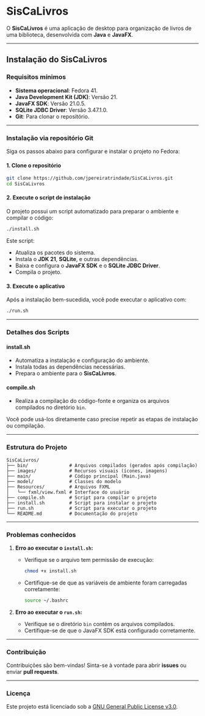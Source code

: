 # SisCaLivros

O **SisCaLivros** é uma aplicação de desktop para organização de livros de uma biblioteca, desenvolvida com **Java** e **JavaFX**.

---

## Instalação do SisCaLivros

### Requisitos mínimos

- **Sistema operacional**: Fedora 41.
- **Java Development Kit (JDK)**: Versão 21.
- **JavaFX SDK**: Versão 21.0.5.
- **SQLite JDBC Driver**: Versão 3.47.1.0.
- **Git**: Para clonar o repositório.

---

### Instalação via repositório Git

Siga os passos abaixo para configurar e instalar o projeto no Fedora:

#### 1. Clone o repositório

```bash
git clone https://github.com/jpereiratrindade/SisCaLivros.git
cd SisCaLivros
```

#### 2. Execute o script de instalação

O projeto possui um script automatizado para preparar o ambiente e compilar o código:

```bash
./install.sh
```

Este script:
- Atualiza os pacotes do sistema.
- Instala o **JDK 21**, **SQLite**, e outras dependências.
- Baixa e configura o **JavaFX SDK** e o **SQLite JDBC Driver**.
- Compila o projeto.

#### 3. Execute o aplicativo

Após a instalação bem-sucedida, você pode executar o aplicativo com:

```bash
./run.sh
```

---

### Detalhes dos Scripts

#### **install.sh**
- Automatiza a instalação e configuração do ambiente.
- Instala todas as dependências necessárias.
- Prepara o ambiente para o **SisCaLivros**.

#### **compile.sh**
- Realiza a compilação do código-fonte e organiza os arquivos compilados no diretório `bin`.

Você pode usá-los diretamente caso precise repetir as etapas de instalação ou compilação.

---

### Estrutura do Projeto

```plaintext
SisCaLivros/
├── bin/               # Arquivos compilados (gerados após compilação)
├── images/            # Recursos visuais (ícones, imagens)
├── main/              # Código principal (Main.java)
├── model/             # Classes do modelo
├── Resources/         # Arquivos FXML
│   └── fxml/view.fxml # Interface do usuário
├── compile.sh         # Script para compilar o projeto
├── install.sh         # Script para instalar o projeto
├── run.sh             # Script para executar o projeto
└── README.md          # Documentação do projeto
```

---

### Problemas conhecidos

1. **Erro ao executar o `install.sh`:**
   - Verifique se o arquivo tem permissão de execução:
     ```bash
     chmod +x install.sh
     ```
   - Certifique-se de que as variáveis de ambiente foram carregadas corretamente:
     ```bash
     source ~/.bashrc
     ```

2. **Erro ao executar o `run.sh`:**
   - Verifique se o diretório `bin` contém os arquivos compilados.
   - Certifique-se de que o JavaFX SDK está configurado corretamente.

---

### Contribuição

Contribuições são bem-vindas! Sinta-se à vontade para abrir **issues** ou enviar **pull requests**.

---

### Licença

Este projeto está licenciado sob a [GNU General Public License v3.0](LICENSE).

